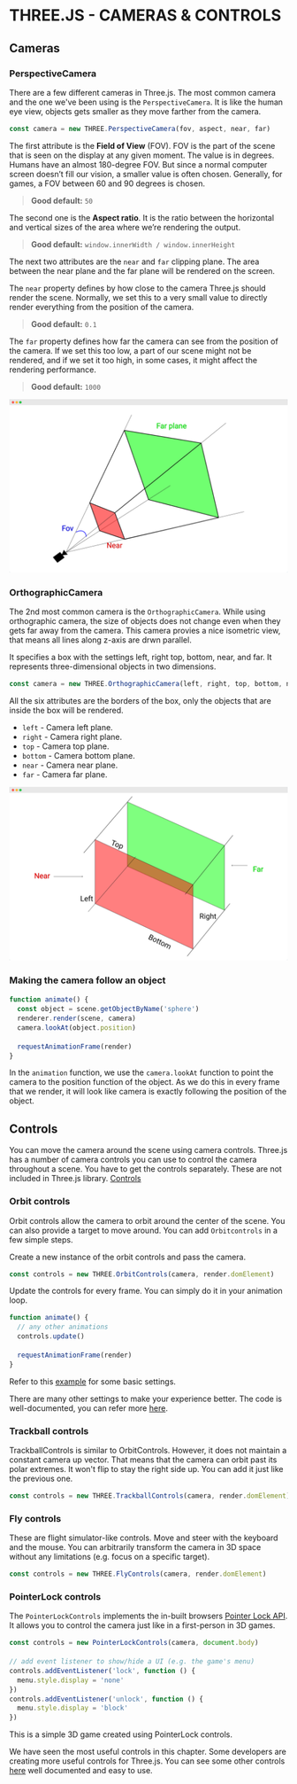 # THREE.JS - CAMERAS & CONTROLS

## Cameras

### PerspectiveCamera

There are a few different cameras in Three.js. The most common camera and the one we've been using is the `PerspectiveCamera`. It is like the human eye view, objects gets smaller as they move farther from the camera.

```js
const camera = new THREE.PerspectiveCamera(fov, aspect, near, far)
```

The first attribute is the **Field of View** (FOV). FOV is the part of the scene that is seen on the display at any given moment. The value is in degrees. Humans have an almost 180-degree FOV. But since a normal computer screen doesn’t fill our vision, a smaller value is often chosen. Generally, for games, a FOV between 60 and 90 degrees is chosen.

> **Good default:** `50`

The second one is the **Aspect ratio**. It is the ratio between the horizontal and vertical sizes of the area where we’re rendering the output.

> **Good default:** `window.innerWidth / window.innerHeight`

The next two attributes are the `near` and `far` clipping plane. The area between the near plane and the far plane will be rendered on the screen.

The `near` property defines by how close to the camera Three.js should render the scene. Normally, we set this to a very small value to directly render everything from the position of the camera.

> **Good default:** `0.1`

The `far` property defines how far the camera can see from the position of the camera. If we set this too low, a part of our scene might not be rendered, and if we set it too high, in some cases, it might affect the rendering performance.

> **Good default:** `1000 `

![prespective camera](/assests/07-prespective-cam.png)

### OrthographicCamera

The 2nd most common camera is the `OrthographicCamera`. While using orthographic camera, the size of objects does not change even when they gets far away from the camera. This camera provies a nice isometric view, that means all lines along z-axis are drwn parallel.

It specifies a box with the settings left, right top, bottom, near, and far. It represents three-dimensional objects in two dimensions.

```js
const camera = new THREE.OrthographicCamera(left, right, top, bottom, near, far)
```

All the six attributes are the borders of the box, only the objects that are inside the box will be rendered.

- `left` - Camera left plane.
- `right` - Camera right plane.
- `top` - Camera top plane.
- `bottom` - Camera bottom plane.
- `near` - Camera near plane.
- `far` - Camera far plane.

![orthographic camera](/assests/07-orthographic-cam.png)

### Making the camera follow an object

```js
function animate() {
  const object = scene.getObjectByName('sphere')
  renderer.render(scene, camera)
  camera.lookAt(object.position)

  requestAnimationFrame(render)
}
```

In the `animation` function, we use the `camera.lookAt` function to point the camera to the position function of the object. As we do this in every frame that we render, it will look like camera is exactly following the position of the object.

## Controls

You can move the camera around the scene using camera controls. Three.js has a number of camera controls you can use to control the camera throughout a scene. You have to get the controls separately. These are not included in Three.js library. [Controls](https://github.com/mrdoob/three.js/blob/master/examples/js/controls)

### Orbit controls

Orbit controls allow the camera to orbit around the center of the scene. You can also provide a target to move around. You can add `Orbitcontrols` in a few simple steps.

Create a new instance of the orbit controls and pass the camera.

```js
const controls = new THREE.OrbitControls(camera, render.domElement)
```

Update the controls for every frame. You can simply do it in your animation loop.

```js
function animate() {
  // any other animations
  controls.update()

  requestAnimationFrame(render)
}
```

Refer to this [example]() for some basic settings.

There are many other settings to make your experience better. The code is well-documented, you can refer more [here](https://github.com/mrdoob/three.js/blob/master/examples/js/controls/OrbitControls.js).

### Trackball controls

TrackballControls is similar to OrbitControls. However, it does not maintain a constant camera up vector. That means that the camera can orbit past its polar extremes. It won't flip to stay the right side up. You can add it just like the previous one.

```js
const controls = new THREE.TrackballControls(camera, render.domElement)
```

### Fly controls

These are flight simulator-like controls. Move and steer with the keyboard and the mouse. You can arbitrarily transform the camera in 3D space without any limitations (e.g. focus on a specific target).

```js
const controls = new THREE.FlyControls(camera, render.domElement)
```

### PointerLock controls

The `PointerLockControls` implements the in-built browsers [Pointer Lock API](https://developer.mozilla.org/en-US/docs/Web/API/Pointer_Lock_API). It allows you to control the camera just like in a first-person in 3D games.

```js
const controls = new PointerLockControls(camera, document.body)

// add event listener to show/hide a UI (e.g. the game's menu)
controls.addEventListener('lock', function () {
  menu.style.display = 'none'
})
controls.addEventListener('unlock', function () {
  menu.style.display = 'block'
})
```

This is a simple 3D game created using PointerLock controls.

We have seen the most useful controls in this chapter. Some developers are creating more useful controls for Three.js. You can see some other controls [here](https://github.com/mrdoob/three.js/blob/master/examples/js/controls) well documented and easy to use.
